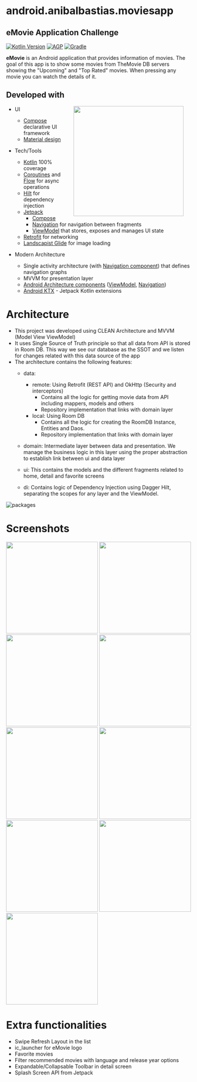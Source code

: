 # android.anibalbastias.moviesapp

## eMovie Application Challenge

[![Kotlin Version](https://img.shields.io/badge/Kotlin-1.6.10-blue.svg)](https://kotlinlang.org)
[![AGP](https://img.shields.io/badge/AndroidStudio-2021.1.1-blue?style=flat)](https://developer.android.com/studio/releases/gradle-plugin)
[![Gradle](https://img.shields.io/badge/Gradle-7.0.2-blue?style=flat)](https://gradle.org)

**eMovie** is an Android application that provides information of movies. The goal of this app is to show 
some movies from TheMovie DB servers showing the "Upcoming" and "Top Rated" movies. When pressing any movie 
you can watch the details of it.

## Developed with

<img src="art/emovie_sample_high.gif" width="300" align="right" hspace="20">

* UI
   * [Compose](https://developer.android.com/jetpack/compose) declarative UI framework
   * [Material design](https://material.io/design)

* Tech/Tools
    * [Kotlin](https://kotlinlang.org/) 100% coverage
    * [Coroutines](https://kotlinlang.org/docs/reference/coroutines-overview.html) and [Flow](https://developer.android.com/kotlin/flow) for async operations
    * [Hilt](https://developer.android.com/training/dependency-injection/hilt-android) for dependency injection
    * [Jetpack](https://developer.android.com/jetpack)
        * [Compose](https://developer.android.com/jetpack/compose)
        * [Navigation](https://developer.android.com/topic/libraries/architecture/navigation/) for navigation between fragments
        * [ViewModel](https://developer.android.com/topic/libraries/architecture/viewmodel) that stores, exposes and manages UI state
    * [Retrofit](https://square.github.io/retrofit/) for networking
    * [Landscapist Glide](https://github.com/skydoves/landscapist) for image loading

* Modern Architecture
    * Single activity architecture (with [Navigation component](https://developer.android.com/guide/navigation/navigation-getting-started)) that defines navigation graphs
    * MVVM for presentation layer
    * [Android Architecture components](https://developer.android.com/topic/libraries/architecture) ([ViewModel](https://developer.android.com/topic/libraries/architecture/viewmodel), [Navigation](https://developer.android.com/jetpack/androidx/releases/navigation))
    * [Android KTX](https://developer.android.com/kotlin/ktx) - Jetpack Kotlin extensions

# Architecture

* This project was developed using CLEAN Architecture and MVVM (Model View ViewModel) 
* It uses Single Source of Truth principle so that all data from API is stored in Room DB. 
  This way we see our database as the SSOT and we listen for changes related with this data 
  source of the app
* The architecture contains the following features:
    * data:
        * remote: Using Retrofit (REST API) and OkHttp (Security and interceptors)
            * Contains all the logic for getting movie data from API including mappers, models and others
            * Repository implementation that links with domain layer
        * local: Using Room DB
            * Contains all the logic for creating the RoomDB Instance, Entities and Daos.
            * Repository implementation that links with domain layer

    * domain: Intermediate layer between data and presentation. We manage the business logic in this layer 
      using the proper abstraction to establish link between ui and data layer

    * ui: This contains the models and the different fragments related to home, detail and favorite screens

    * di: Contains logic of Dependency Injection using Dagger Hilt, separating the scopes for any
      layer and the ViewModel.

![packages](art/packages.png?raw=true)

# Screenshots

<p float="left">
<img src="art/fragment_list.png" width="250">
<img src="art/fragment_details.png" width="250">
<img src="art/fragment_favorites.png" width="250">
<img src="art/search_list.png" width="250">
<img src="art/search_recents.png" width="250">
<img src="art/youtube_video_list.png" width="250">
<img src="art/movies_translations.png" width="250">
<img src="art/youtube_video_list_selected.png" width="250">
<img src="art/youtube_video_list_selected_playing.png" width="250">
</p>

# Extra functionalities

* Swipe Refresh Layout in the list
* ic_launcher for eMovie logo
* Favorite movies
* Filter recommended movies with language and release year options
* Expandable/Collapsable Toolbar in detail screen
* Splash Screen API from Jetpack
